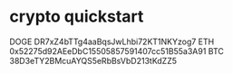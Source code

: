 # crypto quickstart

DOGE	DR7xZ4bTTg4aaBqsJwLhbi72KT1NKYzog7
ETH	0x52275d92AEeDbC15505857591407cc51B55a3A91
BTC	38D3eTY2BMcuAYQS5eRbBsVbD213tKdZZ5

